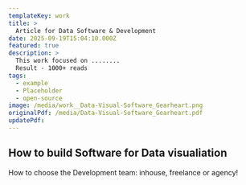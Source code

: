 ```yaml
---
templateKey: work
title: >
  Article for Data Software & Development
date: 2025-09-19T15:04:10.000Z
featured: true
description: >
  This work focused on ........
  Result - 1000+ reads
tags:
  - example
  - Placeholder
  - open-source
image: /media/work__Data-Visual-Software_Gearheart.png
originalPdf: /media/Data-Visual-Software_Gearheart.pdf
updatePdf: 
---
```

## How to build Software for Data visualiation

How to choose the Development team: inhouse, freelance or agency!
